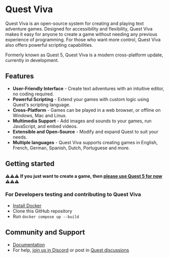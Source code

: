 Quest Viva
==========

Quest Viva is an open-source system for creating and playing text adventure games. Designed for accessibility and flexibility, Quest Viva makes it easy for anyone to create a game without needing any previous experience of programming. For those who want more control, Quest Viva also offers powerful scripting capabilities.

Formerly known as Quest 5, Quest Viva is a modern cross-platform update, currently in development.

## Features

- **User-Friendly Interface** - Create text adventures with an intuitive editor, no coding required.
- **Powerful Scripting** - Extend your games with custom logic using Quest's scripting language.
- **Cross-Platform** - Games can be played in a web browser, or offline on Windows, Mac and Linux.
- **Multimedia Support** - Add images and sounds to your games, run JavaScript, and embed videos.
- **Extensible and Open-Source** - Modify and expand Quest to suit your needs.
- **Multiple languages** - Quest Viva supports creating games in English, French, German, Spanish, Dutch, Portuguese and more.

## Getting started

**⚠️⚠️⚠️ If you just want to create a game, then [please use Quest 5 for now](https://textadventures.co.uk/quest) ⚠️⚠️⚠️**

### For Developers testing and contributing to Quest Viva

- [Install Docker](https://www.docker.com/)
- Clone this GitHub repository
- Run `docker compose up --build`

## Community and Support

- [Documentation](https://docs.textadventures.co.uk/quest)
- For help, [join us in Discord](https://textadventures.co.uk/community/discord) or post in [Quest discussions](https://github.com/textadventures/quest/discussions)